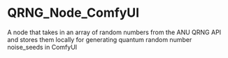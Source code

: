 # QRNG_Node_ComfyUI
A node that takes in an array of random numbers from the ANU QRNG API and stores them locally for generating quantum random number noise_seeds in ComfyUI
